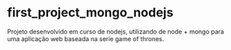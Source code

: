 # first_project_mongo_nodejs
Projeto desenvolvido em curso de nodejs, utilizando de node + mongo para uma aplicação web baseada na serie game of thrones.
